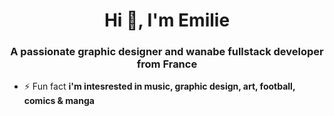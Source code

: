 <h1 align="center">Hi 👋, I'm Emilie</h1>
<h3 align="center">A passionate graphic designer and wanabe fullstack developer from France</h3>

- ⚡ Fun fact **i'm intesrested in music, graphic design, art, football, comics & manga**
